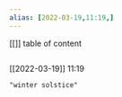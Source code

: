 ```yaml
---
alias: [2022-03-19,11:19,]
---
```

[[]]
table of content
```toc
```

[[2022-03-19]] 11:19

```query
"winter solstice"
```